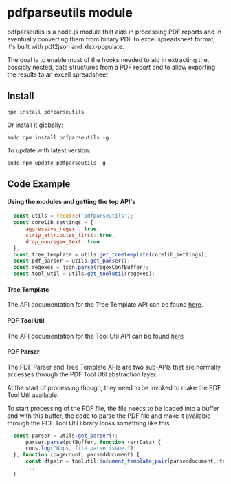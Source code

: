 # pdfparseutils module

pdfparseutils is a node.js module that aids in processing PDF reports and in eventually converting them from binary PDF to excel spreadsheet format, it's built with pdf2json and xlsx-populate.

The goal is to enable most of the hooks needed to aid in extracting the, possibly nested, data structures from a PDF report and to allow exporting the results to an excell spreadsheet.

##  Install

    npm install pdfparseutils


Or install it globally:

    sudo npm install pdfparseutils -g

To update with latest version:

    sudo npm update pdfparseutils -g

## Code Example

#### Using the modules and getting the top API's

```javascript
  const utils = require('pdfparseutils');
  const corelib_settings = {
      aggressive_regex : true,
      strip_attributes_first: true,
      drop_nonregex_text: true
  };
  const tree_template = utils.get_treetemplate(corelib_settings);
  const pdf_parser = utils.get_parser();
  const regexes = json.parse(regexConfBuffer);
  const tool_util = utils.get_toolutil(regexes);
```

#### Tree Template

The API documentation for the Tree Template API can be found [here](treetemplate.md).


#### PDF Tool Util

The API documentation for the Tool Util API  can be found [here](pdftoolutil.md)

#### PDF Parser

The PDF Parser and Tree Template APIs are two sub-APIs that are normally accesses through the 
PDF Tool Util abstraction layer. 

At the start of processing though, they need to be invoked to make the PDF Tool Util available.

To start processing of the PDF file, the file needs to be loaded into a buffer and with 
this buffer, the code to parse the PDF file and make it available through the 
PDF Tool Util library looks something like this.

```javascript
  const parser = utils.get_parser();
      parser.parse(pdfBuffer, function (errData) {
      cons.log("Oops, file parse issue.");
  }, function (pagecount, parseddocument) {
      const dtpair = toolutil.document_template_pair(parseddocument, tree_template, pagecount);
	  ...
  }
```


